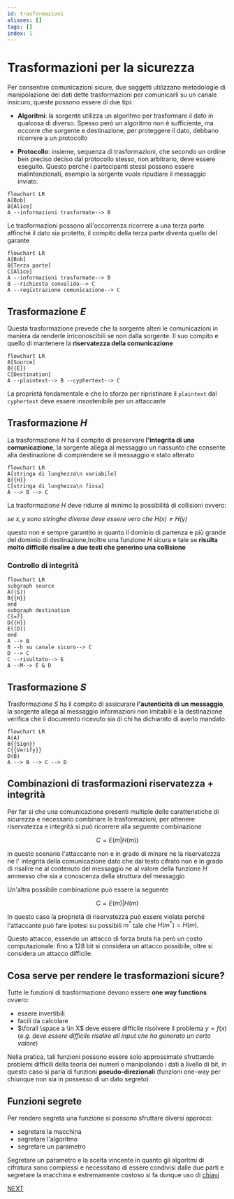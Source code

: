 ```yaml
---
id: trasformazioni
aliases: []
tags: []
index: 1
---
```


# Trasformazioni per la sicurezza

Per consentire comunicazioni sicure, due soggetti utilizzano metodologie di manipolazione dei dati dette trasformazioni per comunicarli su un canale insicuro, queste possono essere di due tipi:

- **Algoritmi**: la sorgente utilizza un algoritmo per trasformare il dato in qualcosa di diverso. Spesso però un algoritmo non è sufficiente, ma occorre che sorgente e destinazione, per proteggere il dato, debbano ricorrere a un protocollo

- **Protocollo**: insieme, sequenza di trasformazioni, che secondo un ordine ben preciso deciso dal protocollo stesso, non arbitrario, deve essere eseguito. Questo perché i partecipanti stessi possono essere malintenzionati, esempio la sorgente vuole ripudiare il messaggio inviato.

```mermaid
flowchart LR
A[Bob]
B[Alice]
A --informazioni trasformate--> B
```

Le trasformazioni possono all'occorrenza ricorrere a una terza parte affinché il dato sia protetto, il compito della terza parte diventa quello del garante

```mermaid
flowchart LR
A[Bob]
B[Terza parte]
C[Alice]
A --informazioni trasformate--> B
B --richiesta convalida--> C
A --registrazione comunicazione--> C
```

## Trasformazione $E$

Questa trasformazione prevede che la sorgente alteri le comunicazioni in maniera da renderle irriconoscibili se non dalla sorgente. Il suo compito e quello di mantenere la **riservatezza della comunicazione**

```mermaid
flowchart LR
A[Source]
B{{E}}
C[Destination]
A --plaintext--> B --cyphertext--> C
```

La proprietà fondamentale e che lo sforzo per ripristinare il `plaintext`  dal `cyphertext` deve essere insostenibile per un attaccante

## Trasformazione $H$

La trasformazione $H$ ha il compito di preservare **l'integrita di una comunicazione**, la sorgente allega al messaggio un riassunto che consente alla destinazione di comprendere se il messaggio e stato alterato

```mermaid
flowchart LR
A[stringa di lunghezza\n variabile]
B{{H}}
C[stringa di lunghezza\n fissa]
A --> B --> C
```

La trasformazione $H$ deve ridurre al minimo la possibilità di collisioni ovvero:

*se $x,y$ sono stringhe diverse deve essere vero che $H(x) \neq H(y)$*

questo non e sempre garantito in quanto il dominio di partenza e più grande del dominio di destinazione,Inoltre una funzione $H$ sicura e tale se **risulta molto difficile risalire a due testi che generino una collisione**

### Controllo di integrità

```mermaid
flowchart LR
subgraph source
A((S))
B{{H}}
end
subgraph destination
C{=?}
D{{H}}
E((D))
end
A --> B
B --h su canale sicuro--> C
D --> C
C --risultato--> E
A --M--> E & D
```
## Trasformazione $S$

Trasformazione $S$ ha il compito di assicurare **l'autenticità di un messaggio**, la sorgente allega al messaggio informazioni non imitabili e la destinazione verifica che il documento ricevuto sia di chi ha dichiarato di averlo mandato

```mermaid
flowchart LR
A(A)
B{{Sign}}
C{{Verify}}
D(B)
A --> B --> C --> D
```

## Combinazioni di trasformazioni riservatezza + integrità

Per far si che una comunicazione presenti multiple delle caratteristiche di sicurezza e necessario combinare le trasformazioni, per ottenere riservatezza e integrità si può ricorrere alla seguente combinazione

$$C = E(m|H(m))$$

in questo scenario l'attaccante non e in grado di minare ne la riservatezza ne l' integrità della comunicazione dato che dal testo cifrato non e in grado di risalire ne al contenuto del messaggio ne al valore della funzione $H$ ammesso che sia a conoscenza della struttura del messaggio

Un'altra possibile combinazione può essere la seguente

$$C = E(m)|H(m)$$

In questo caso la proprietà di riservatezza può essere violata perché l'attaccante può fare ipotesi su possibili $m^{*}$ tale che $H(m^{*})=H(m)$.

Questo attacco, essendo un attacco di forza bruta ha però un costo computazionale: fino a 128 bit si considera un attacco possibile, oltre si considera un attacco difficile.

## Cosa serve per rendere le trasformazioni sicure?

Tutte le funzioni di trasformazione devono essere **one way functions** ovvero:

- essere invertibili
- facili da calcolare
- $\forall \space a \in X$ deve essere difficile risolvere il problema $y=f(x)$ (*e.g. deve essere difficile risalire all input che ha generato un certo valore*)

Nella pratica, tali funzioni possono essere solo approssimate sfruttando problemi difficili della teoria dei numeri o manipolando i dati a livello di bit, in questo caso si parla di funzioni **pseudo-direzionali** (funzioni one-way per chiunque non sia in possesso di un dato segreto)

## Funzioni segrete

Per rendere segreta una funzione si possono sfruttare diversi approcci:

- segretare la macchina
- segretare l'algoritmo
- segretare un parametro

Segretare un parametro e la scelta vincente in quanto gli algoritmi di cifratura sono complessi e necessitano di essere condivisi dalle due parti e segretare la macchina e estremamente costoso si fa dunque uso di [chiavi](chiavi.md)

 [NEXT](funzioni_hash.md)
